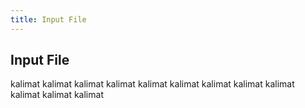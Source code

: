 ```yaml
---
title: Input File
---
```


## Input File

kalimat kalimat
kalimat kalimat
kalimat kalimat
kalimat kalimat
kalimat kalimat
kalimat kalimat
